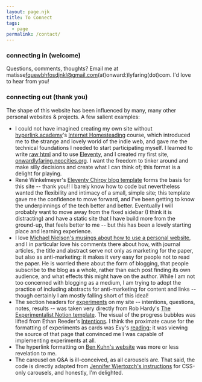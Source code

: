 ```yaml
---
layout: page.njk
title: To Connect
tags: 
  - page
permalink: /contact/
---
```

### connecting in (welcome)
Questions, comments, thoughts? Email me at <span id="postage">matisse<span class="hidden">fquewbhfosdjnkl@gmail.com</span>(at)onward<span class="hidden">:)</span>lyfaring<!--:)-->(dot)com</span>. I'd love to hear from you!

<script type=text/javascript>function fixemail(e){return e.replace(/\(dot\)/g,".").replace(/\(at\)/g,"@")}var e=document.querySelector('#postage');e.innerText=fixemail(e.innerText),e.href=fixemail(unescape(e.href))</script>

### connecting out (thank you)
The shape of this website has been influenced by many, many other personal websites & projects. A few salient examples: 
* I could not have imagined creating my own site without [hyperlink.academy](https://hyperlink.academy)'s [Internet Homesteading](https://year-one.hyperlink.academy/courses/internet-homesteading/22) course, which introduced me to the strange and lovely world of the indie web, and gave me the technical foundations I needed to start participating myself. I learned to write [raw html](https://html.energy/) and to use [Eleventy](https://www.11ty.dev/), and I created my first site, [onwardlyfaring.neocities.org](https://onwardlyfaring.neocities.org). I want the freedom to tinker around and make silly decisions and create what I can think of; this format is a delight for playing. 
* René Winkelmeyer's [Eleventy Chirpy blog template](https://github.com/muenzpraeger/eleventy-chirpy-blog-template) forms the basis for this site -- thank you!! I barely know how to code but nevertheless wanted the flexibility and intimacy of a small, simple site; this template gave me the confidence to move forward, and I've been getting to know the underpinnings of the tech better and better. Eventually I will probably want to move away from the fixed sidebar (I think it is distracting) and have a static site that I have build more from the ground-up, that feels better to me -- but this has been a lovely starting place and learning experience.
* I love [Michael Nielson's musings about how to use a personal website](https://michaelnotebook.com/wn/website_enhance.html), and I in particular love his comments there about how, with journal articles, the title and abstract serve not only as marketing for the paper, but also as anti-marketing: it makes it very easy for people not to read the paper. He is worried there about the form of blogging, that people subscribe to the blog as a whole, rather than each post finding its own audience, and what effects this might have on the author. While I am not too concerned with blogging as a medium, I am trying to adopt the practice of including abstracts for anti-marketing for content and links -- though certainly I am mostly falling short of this ideal!
* The section headers for [experiments](/experiments/) on my site -- intentions, questions, notes, results -- was taken very directly from Rob Hardy's [The Experimentalist Notion template](https://ungated.lemonsqueezy.com/checkout?cart=7b7a654a-9af1-46a1-bd6d-017213dab8f0). The visual of the progress bubbles was lifted from Ethan Reeder's [Intentions](https://ethanreeder.com/intentions). I think the proximate cause for the formatting of experiments as cards was Evy's [reading](https://evy.garden/reading/); it was viewing the source of that page that convinced me I was capable of implementing experiments at all.
* The hyperlink formatting on <a href="https://www.benkuhn.net/">Ben Kuhn's website</a> was more or less revelation to me.
* The carousel on Q&A is ill-conceived, as all carousels are. That said, the code is directly adapted from [Jennifer Wjertozch's instructions](https://levelup.gitconnected.com/how-to-make-a-fully-accessible-css-only-carousel-40e8bd62032b) for CSS-only carousels, and honestly, I'm delighted.